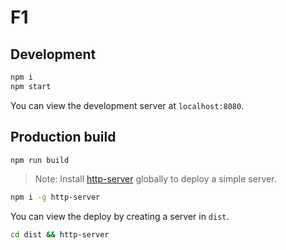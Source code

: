# F1

## Development

```bash
npm i
npm start
```

You can view the development server at `localhost:8080`.

## Production build

```bash
npm run build
```

> Note: Install [http-server](https://www.npmjs.com/package/http-server) globally to deploy a simple server.
```bash
npm i -g http-server
```

You can view the deploy by creating a server in `dist`.

```bash
cd dist && http-server
```
